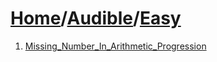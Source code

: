 # [Home](./../..)/[Audible](./..)/[Easy](./)
1. [Missing_Number_In_Arithmetic_Progression](./Missing_Number_In_Arithmetic_Progression.md)
